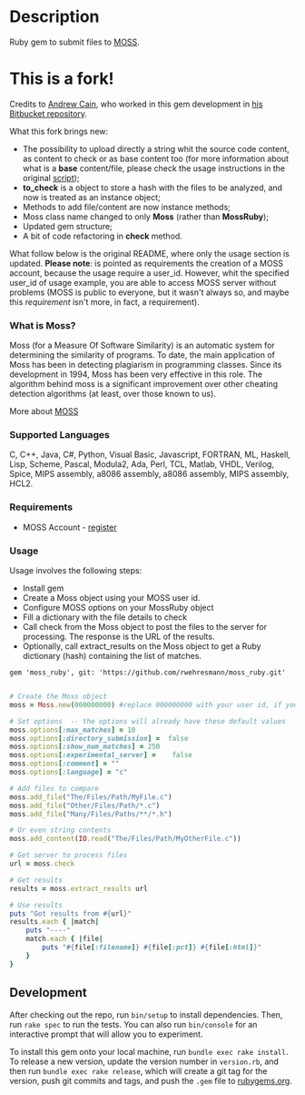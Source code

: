 # Description

Ruby gem to submit files to [MOSS](https://theory.stanford.edu/~aiken/moss/).

# This is a fork!

Credits to [Andrew Cain](https://bitbucket.org/macite/), who worked in this gem development in [his Bitbucket repository](https://bitbucket.org/macite/moss-ruby).

What this fork brings new:

  * The possibility to upload directly a string whit the source code content, as content to check or as base content too (for more information about what is a **base** content/file, please check the usage instructions in the original [script](http://moss.stanford.edu/general/scripts/mossnet));
  * **to_check** is a object to store a hash with the files to be analyzed, and now is treated as an instance object;
  * Methods to add file/content are now instance methods;
  * Moss class name changed to only **Moss** (rather than **MossRuby**);
  * Updated gem structure;
  * A bit of code refactoring in **check** method.

What follow below is the original README, where only the usage section is updated. **Please note**: is pointed as requirements the creation of a MOSS account, because the usage require a user_id. However, whit the specified user_id of usage example, you are able to access MOSS server without problems (MOSS is public to everyone, but it wasn't always so, and maybe this *requirement* isn't more, in fact, a requirement).

### What is Moss?

Moss (for a Measure Of Software Similarity) is an automatic system for determining the similarity of programs. To date, the main application of Moss has been in detecting plagiarism in programming classes. Since its development in 1994, Moss has been very effective in this role. The algorithm behind moss is a significant improvement over other cheating detection algorithms (at least, over those known to us).

More about [MOSS](http://theory.stanford.edu/~aiken/moss/)

### Supported Languages

C, C++, Java, C#, Python, Visual Basic, Javascript, FORTRAN, ML, Haskell, Lisp, Scheme, Pascal, Modula2, Ada, Perl, TCL, Matlab, VHDL, Verilog, Spice, MIPS assembly, a8086 assembly, a8086 assembly, MIPS assembly, HCL2.

### Requirements

* MOSS Account - [register](http://theory.stanford.edu/~aiken/moss/)

### Usage

Usage involves the following steps:

* Install gem
* Create a Moss object using your MOSS user id.
* Configure MOSS options on your MossRuby object
* Fill a dictionary with the file details to check
* Call check from the Moss object to post the files to the server for processing. The response is the URL of the results.
* Optionally, call extract_results on the Moss object to get a Ruby dictionary (hash) containing the list of matches.


```
gem 'moss_ruby', git: 'https://github.com/rwehresmann/moss_ruby.git'
```

```ruby

# Create the Moss object
moss = Moss.new(000000000) #replace 000000000 with your user id, if you have it

# Set options  -- the options will already have these default values
moss.options[:max_matches] = 10
moss.options[:directory_submission] =  false
moss.options[:show_num_matches] = 250
moss.options[:experimental_server] =    false
moss.options[:comment] = ""
moss.options[:language] = "c"

# Add files to compare
moss.add_file("The/Files/Path/MyFile.c")
moss.add_file("Other/Files/Path/*.c")
moss.add_file("Many/Files/Paths/**/*.h")

# Or even string contents
moss.add_content(IO.read("The/Files/Path/MyOtherFile.c"))

# Get server to process files
url = moss.check

# Get results
results = moss.extract_results url

# Use results
puts "Got results from #{url}"
results.each { |match|
    puts "----"
    match.each { |file|
        puts "#{file[:filename]} #{file[:pct]} #{file[:html]}"
    }
}

```

## Development

After checking out the repo, run `bin/setup` to install dependencies. Then, run `rake spec` to run the tests. You can also run `bin/console` for an interactive prompt that will allow you to experiment.

To install this gem onto your local machine, run `bundle exec rake install`. To release a new version, update the version number in `version.rb`, and then run `bundle exec rake release`, which will create a git tag for the version, push git commits and tags, and push the `.gem` file to [rubygems.org](https://rubygems.org).

